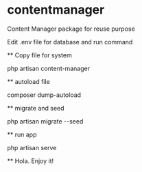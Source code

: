 # contentmanager
Content Manager package for reuse purpose

Edit .env file for database and run command 

** Copy file for system

php artisan content-manager

** autoload file

composer dump-autoload

** migrate and seed

php artisan migrate --seed

** run app

php artisan serve

** Hola. Enjoy it!
